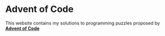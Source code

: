 # Advent of Code

This website contains my solutions to programming puzzles proposed by [**Advent of Code**](https://adventofcode.com)
